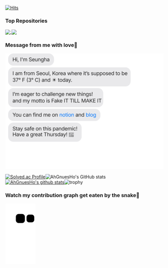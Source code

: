 [![Hits](https://hits.seeyoufarm.com/api/count/incr/badge.svg?url=https%3A%2F%2Fgithub.com%2Fseungha-o&count_bg=%2379C83D&title_bg=%23555555&icon=&icon_color=%23E7E7E7&title=hits&edge_flat=false)](https://hits.seeyoufarm.com)

### Top Repositories
<a href="https://github.com/AhGnuesHo/TIL">
  <img align="center" src="https://github-readme-stats.vercel.app/api/pin/?username=AhGnuesHo&repo=TIL&theme=buefy" />
</a>
<a href="https://github.com/AhGnuesHo/algorithmPrac">
  <img align="center" src="https://github-readme-stats.vercel.app/api/pin/?username=AhGnuesHo&repo=algorithmPrac&theme=buefy" />
</a>

### Message from me with love💪
![chat_svg](https://github.com/AhGnuesHo/AhGnuesHo/blob/main/chat.svg)

[![Solved.ac Profile](http://mazassumnida.wtf/api/v2/generate_badge?boj=haah830)](https://solved.ac/haah830)![AhGnuesHo's GitHub stats](https://github-readme-stats.vercel.app/api?username=AhGnuesHo&show_icons=true&theme=buefy&hide_border=true)[![AhGnuesHo's github stats](https://github-readme-stats.vercel.app/api/top-langs/?username=AhGnuesHo&show_icons=true&hide_border=true&title_color=004386&icon_color=004386&layout=compact)](https://github.com/AhGnuesHo)![trophy](https://github-profile-trophy.vercel.app/?username=AhGnuesHo&title=MultiLanguage,Joined2020,Commits,Repository&margin-w=25&no-frame=true)
### Watch my contribution graph get eaten by the snake🐍
![snake svg](https://github.com/AhGnuesHo/AhGnuesHo/blob/output/github-contribution-grid-snake.svg)
